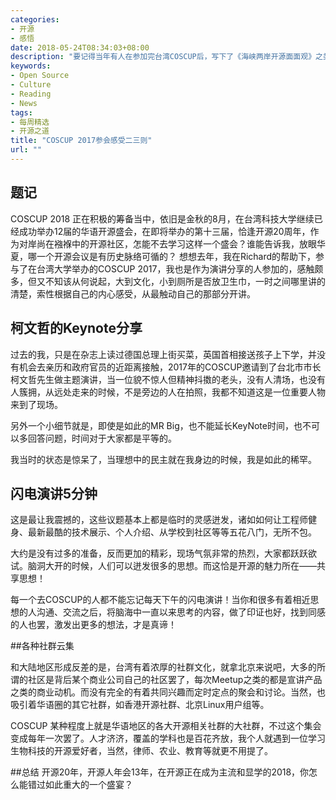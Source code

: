 ```yaml
---
categories:
- 开源
- 感悟
date: 2018-05-24T08:34:03+08:00
description: "要记得当年有人在参加完台湾COSCUP后，写下了《海峡两岸开源面面观》之类的文章，是的，对比的话，必须是两者都应该经历过、参与过，才能有切身的体会和感受。平日里只能在书中、邮件列表中、社交媒体中看到其它地区的社群发展和壮大，而COSCUP是最近的机会了。"
keywords:
- Open Source
- Culture
- Reading
- News
tags:
- 每周精选
- 开源之道
title: "COSCUP 2017参会感受二三则"
url: ""
---
```

## 题记

COSCUP 2018 正在积极的筹备当中，依旧是金秋的8月，在台湾科技大学继续已经成功举办12届的华语开源盛会，在即将举办的第十三届，恰逢开源20周年，作为对岸尚在襁褓中的开源社区，怎能不去学习这样一个盛会？谁能告诉我，放眼华夏，哪一个开源会议是有历史脉络可循的？
想想去年，我在Richard的帮助下，参与了在台湾大学举办的COSCUP 2017，我也是作为演讲分享的人参加的，感触颇多，但又不知该从何说起，大到文化，小到厕所是否放卫生巾，一时之间哪里讲的清楚，索性根据自己的内心感受，从最触动自己的那部分开讲。

## 柯文哲的Keynote分享

过去的我，只是在杂志上读过德国总理上街买菜，英国首相接送孩子上下学，并没有机会去亲历和政府官员的近距离接触，2017年的COSCUP邀请到了台北市市长柯文哲先生做主题演讲，当一位貌不惊人但精神抖擞的老头，没有人清场，也没有人簇拥，从远处走来的时候，不是旁边的人在拍照，我都不知道这是一位重要人物来到了现场。

另外一个小细节就是，即使是如此的MR Big，也不能延长KeyNote时间，也不可以多回答问题，时间对于大家都是平等的。

我当时的状态是惊呆了，当理想中的民主就在我身边的时候，我是如此的稀罕。

## 闪电演讲5分钟
这是最让我震撼的，这些议题基本上都是临时的灵感迸发，诸如如何让工程师健身、最新最酷的技术展示、个人介绍、从学校到社区等等五花八门，无所不包。

大约是没有过多的准备，反而更加的精彩，现场气氛非常的热烈，大家都跃跃欲试。脑洞大开的时候，人们可以迸发很多的思想。而这恰是开源的魅力所在——共享思想！

每一个去COSCUP的人都不能忘记每天下午的闪电演讲！当你和很多有着相近思想的人沟通、交流之后，将脑海中一直以来思考的内容，做了印证也好，找到同感的人也罢，激发出更多的想法，才是真谛！

##各种社群云集

和大陆地区形成反差的是，台湾有着浓厚的社群文化，就拿北京来说吧，大多的所谓的社区是背后某个商业公司自己的社区罢了，每次Meetup之类的都是宣讲产品之类的商业动机。而没有完全的有着共同兴趣而定时定点的聚会和讨论。当然，也吸引着华语圈的其它社群，如香港开源社群、北京Linux用户组等。

COSCUP 某种程度上就是华语地区的各大开源相关社群的大社群，不过这个集会变成每年一次罢了。人才济济，覆盖的学科也是百花齐放，我个人就遇到一位学习生物科技的开源爱好者，当然，律师、农业、教育等就更不用提了。

##总结
开源20年，开源人年会13年，在开源正在成为主流和显学的2018，你怎么能错过如此重大的一个盛宴？
